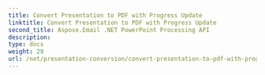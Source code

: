 ```yaml
---
title: Convert Presentation to PDF with Progress Update
linktitle: Convert Presentation to PDF with Progress Update
second_title: Aspose.Email .NET PowerPoint Processing API
description: 
type: docs
weight: 29
url: /net/presentation-conversion/convert-presentation-to-pdf-with-progress-update/
---
```

